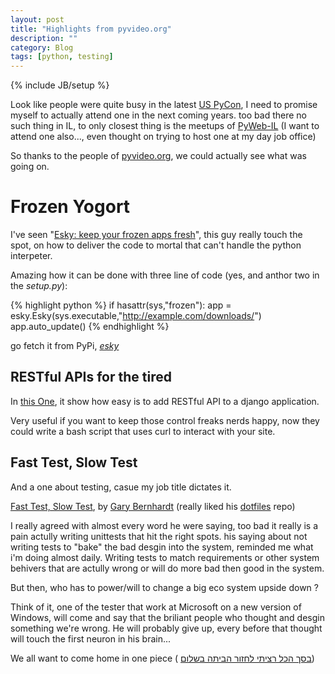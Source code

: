 ```yaml
---
layout: post
title: "Highlights from pyvideo.org"
description: ""
category: Blog 
tags: [python, testing]
---
```

{% include JB/setup %}

Look like people were quite busy in the latest [US PyCon][1],
I need to promise myself to actually attend one in the next coming years.
too bad there no such thing in IL, to only closest thing is the meetups of [PyWeb-IL][2]
(I want to attend one also..., even thought on trying to host one at my day job office)

So thanks to the people of [pyvideo.org][3], we could actually see what was going on.

[1]: https://us.pycon.org/2012/
[2]: https://groups.google.com/forum/?fromgroups#!forum/pyweb-il
[3]: http://pyvideo.org/

# Frozen Yogort

I've seen "[Esky: keep your frozen apps fresh][4]", this guy really touch the spot,
on how to deliver the code to mortal that can't handle the python interpeter.

Amazing how it can be done with three line of code (yes, and anthor two in the *setup.py*):

{% highlight python %}
if hasattr(sys,"frozen"):
    app = esky.Esky(sys.executable,"http://example.com/downloads/")
    app.auto_update()
{% endhighlight %}

go fetch it from PyPi, *[esky][5]*

[4]: http://pyvideo.org/video/470/pyconau-2010--esky--keep-your-frozen-apps-fresh
[5]: http://pypi.python.org/pypi/esky/

## RESTful APIs for the tired

In [this One][6],
it show how easy is to add RESTful API to a django application.

Very useful if you want to keep those control freaks nerds happy,
now they could write a bash script that uses curl to interact with your site.

[6]: http://pyvideo.org/video/90/djangocon-2011--building-apis-in-django-with-tast

## Fast Test, Slow Test

And a one about testing, casue my job title dictates it.

[Fast Test, Slow Test][7], by [Gary Bernhardt][8]
(really liked his [dotfiles][9] repo)

I really agreed with almost every word he were saying, too bad it really is a pain actully writing unittests that hit the right spots.
his saying about not writing tests to "bake" the bad desgin into the system, reminded me what i'm doing almost daily. Writing tests to match requirements or other system behivers that are actully wrong or will do more bad then good in the system.

But then, who has to power/will to change a big eco system upside down ?

Think of it, one of the tester that work at Microsoft on a new version of Windows,
will come and say that the briliant people who thought and desgin something we're wrong.
He will probably give up, every before that thought will touch the first neuron in his brain...

We all want to come home in one piece ( [בסך הכל רציתי לחזור הביתה בשלום][10])

[7]: http://pyvideo.org/video/631/fast-test-slow-test
[8]: https://github.com/garybernhardt
[9]: https://github.com/garybernhardt/dotfiles
[10]: http://www.givathatachmoshet.org.il/songs.php?song=song1.flv
